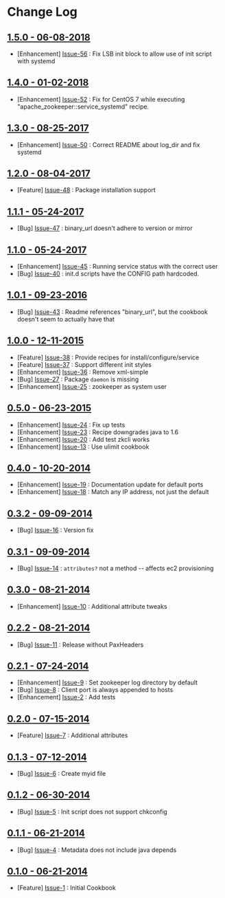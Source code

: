 Change Log
==========

[1.5.0 - 06-08-2018](https://github.com/bbaugher/apache_zookeeper/issues?milestone=20&state=closed)
---------------------------------------------------------------------------------------------------

  * [Enhancement] [Issue-56](https://github.com/bbaugher/apache_zookeeper/issues/56) : Fix LSB init block to allow use of init script with systemd

[1.4.0 - 01-02-2018](https://github.com/bbaugher/apache_zookeeper/issues?milestone=19&state=closed)
---------------------------------------------------------------------------------------------------

  * [Enhancement] [Issue-52](https://github.com/bbaugher/apache_zookeeper/issues/52) : Fix for CentOS 7 while executing "apache_zookeeper::service_systemd" recipe.

[1.3.0 - 08-25-2017](https://github.com/bbaugher/apache_zookeeper/issues?milestone=18&state=closed)
---------------------------------------------------------------------------------------------------

  * [Enhancement] [Issue-50](https://github.com/bbaugher/apache_zookeeper/issues/50) : Correct README about log_dir and fix systemd

[1.2.0 - 08-04-2017](https://github.com/bbaugher/apache_zookeeper/issues?milestone=17&state=closed)
---------------------------------------------------------------------------------------------------

  * [Feature] [Issue-48](https://github.com/bbaugher/apache_zookeeper/issues/48) : Package installation support

[1.1.1 - 05-24-2017](https://github.com/bbaugher/apache_zookeeper/issues?milestone=16&state=closed)
---------------------------------------------------------------------------------------------------

  * [Bug] [Issue-47](https://github.com/bbaugher/apache_zookeeper/issues/47) : binary_url doesn't adhere to version or mirror

[1.1.0 - 05-24-2017](https://github.com/bbaugher/apache_zookeeper/issues?milestone=15&state=closed)
---------------------------------------------------------------------------------------------------

  * [Enhancement] [Issue-45](https://github.com/bbaugher/apache_zookeeper/issues/45) : Running service status with the correct user
  * [Bug] [Issue-40](https://github.com/bbaugher/apache_zookeeper/issues/40) : init.d scripts have the CONFIG path hardcoded.

[1.0.1 - 09-23-2016](https://github.com/bbaugher/apache_zookeeper/issues?milestone=14&state=closed)
---------------------------------------------------------------------------------------------------

  * [Bug] [Issue-43](https://github.com/bbaugher/apache_zookeeper/issues/43) : Readme references "binary_url", but the cookbook doesn't seem to actually have that

[1.0.0 - 12-11-2015](https://github.com/bbaugher/apache_zookeeper/issues?milestone=13&state=closed)
---------------------------------------------------------------------------------------------------

  * [Feature] [Issue-38](https://github.com/bbaugher/apache_zookeeper/issues/38) : Provide recipes for install/configure/service
  * [Feature] [Issue-37](https://github.com/bbaugher/apache_zookeeper/issues/37) : Support different init styles
  * [Enhancement] [Issue-36](https://github.com/bbaugher/apache_zookeeper/issues/36) : Remove xml-simple
  * [Bug] [Issue-27](https://github.com/bbaugher/apache_zookeeper/issues/27) : Package `daemon` is missing
  * [Enhancement] [Issue-25](https://github.com/bbaugher/apache_zookeeper/issues/25) : zookeeper as system user

[0.5.0 - 06-23-2015](https://github.com/bbaugher/apache_zookeeper/issues?milestone=12&state=closed)
---------------------------------------------------------------------------------------------------

  * [Enhancement] [Issue-24](https://github.com/bbaugher/apache_zookeeper/issues/24) : Fix up tests
  * [Enhancement] [Issue-23](https://github.com/bbaugher/apache_zookeeper/issues/23) : Recipe downgrades java to 1.6
  * [Enhancement] [Issue-20](https://github.com/bbaugher/apache_zookeeper/issues/20) : Add test zkcli works
  * [Enhancement] [Issue-13](https://github.com/bbaugher/apache_zookeeper/issues/13) : Use ulimit cookbook

[0.4.0 - 10-20-2014](https://github.com/bbaugher/apache_zookeeper/issues?milestone=11&state=closed)
---------------------------------------------------------------------------------------------------

  * [Enhancement] [Issue-19](https://github.com/bbaugher/apache_zookeeper/issues/19) : Documentation update for default ports
  * [Enhancement] [Issue-18](https://github.com/bbaugher/apache_zookeeper/issues/18) : Match any IP address, not just the default

[0.3.2 - 09-09-2014](https://github.com/bbaugher/apache_zookeeper/issues?milestone=10&state=closed)
---------------------------------------------------------------------------------------------------

  * [Bug] [Issue-16](https://github.com/bbaugher/apache_zookeeper/issues/16) : Version fix

[0.3.1 - 09-09-2014](https://github.com/bbaugher/apache_zookeeper/issues?milestone=9&state=closed)
--------------------------------------------------------------------------------------------------

  * [Bug] [Issue-14](https://github.com/bbaugher/apache_zookeeper/issues/14) : `attributes?` not a method -- affects ec2 provisioning

[0.3.0 - 08-21-2014](https://github.com/bbaugher/apache_zookeeper/issues?milestone=6&state=closed)
--------------------------------------------------------------------------------------------------

  * [Enhancement] [Issue-10](https://github.com/bbaugher/apache_zookeeper/issues/10) : Additional attribute tweaks

[0.2.2 - 08-21-2014](https://github.com/bbaugher/apache_zookeeper/issues?milestone=8&state=closed)
--------------------------------------------------------------------------------------------------

  * [Bug] [Issue-11](https://github.com/bbaugher/apache_zookeeper/issues/11) : Release without PaxHeaders

[0.2.1 - 07-24-2014](https://github.com/bbaugher/apache_zookeeper/issues?milestone=7&state=closed)
--------------------------------------------------------------------------------------------------

  * [Enhancement] [Issue-9](https://github.com/bbaugher/apache_zookeeper/issues/9) : Set zookeeper log directory by default
  * [Bug] [Issue-8](https://github.com/bbaugher/apache_zookeeper/issues/8) : Client port is always appended to hosts
  * [Enhancement] [Issue-2](https://github.com/bbaugher/apache_zookeeper/issues/2) : Add tests

[0.2.0 - 07-15-2014](https://github.com/bbaugher/apache_zookeeper/issues?milestone=2&state=closed)
--------------------------------------------------------------------------------------------------

  * [Feature] [Issue-7](https://github.com/bbaugher/apache_zookeeper/issues/7) : Additional attributes

[0.1.3 - 07-12-2014](https://github.com/bbaugher/apache_zookeeper/issues?milestone=5&state=closed)
--------------------------------------------------------------------------------------------------

  * [Bug] [Issue-6](https://github.com/bbaugher/apache_zookeeper/issues/6) : Create myid file

[0.1.2 - 06-30-2014](https://github.com/bbaugher/apache_zookeeper/issues?milestone=4&state=closed)
--------------------------------------------------------------------------------------------------

  * [Bug] [Issue-5](https://github.com/bbaugher/apache_zookeeper/issues/5) : Init script does not support chkconfig

[0.1.1 - 06-21-2014](https://github.com/bbaugher/apache_zookeeper/issues?milestone=3&state=closed)
--------------------------------------------------------------------------------------------------

  * [Bug] [Issue-4](https://github.com/bbaugher/apache_zookeeper/issues/4) : Metadata does not include java depends

[0.1.0 - 06-21-2014](https://github.com/bbaugher/apache_zookeeper/issues?milestone=1&state=closed)
--------------------------------------------------------------------------------------------------

  * [Feature] [Issue-1](https://github.com/bbaugher/apache_zookeeper/issues/1) : Initial Cookbook
